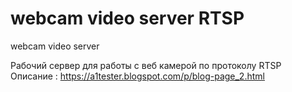 # webcam video server RTSP
webcam video server

Рабочий сервер для работы с веб камерой по протоколу RTSP
Описание : https://a1tester.blogspot.com/p/blog-page_2.html
